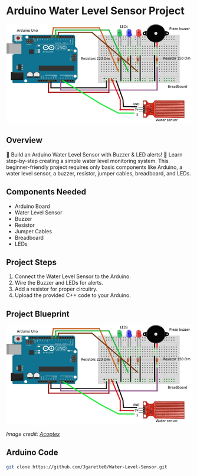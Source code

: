 # Arduino Water Level Sensor Project

![Water Sensor](watersensor.jpg)

## Overview

🚨 Build an Arduino Water Level Sensor with Buzzer & LED alerts! 🌊 Learn step-by-step creating a simple water level monitoring system. This beginner-friendly project requires only basic components like Arduino, a water level sensor, a buzzer, resistor, jumper cables, breadboard, and LEDs.

## Components Needed

- Arduino Board
- Water Level Sensor
- Buzzer
- Resistor
- Jumper Cables
- Breadboard
- LEDs

## Project Steps

1. Connect the Water Level Sensor to the Arduino.
2. Wire the Buzzer and LEDs for alerts.
3. Add a resistor for proper circuitry.
4. Upload the provided C++ code to your Arduino.

## Project Blueprint

![Blueprint](watersensor.jpg)

*Image credit: [Acoptex](https://acoptex.com/)*

## Arduino Code

```bash
git clone https://github.com/Jgarette0/Water-Level-Sensor.git

